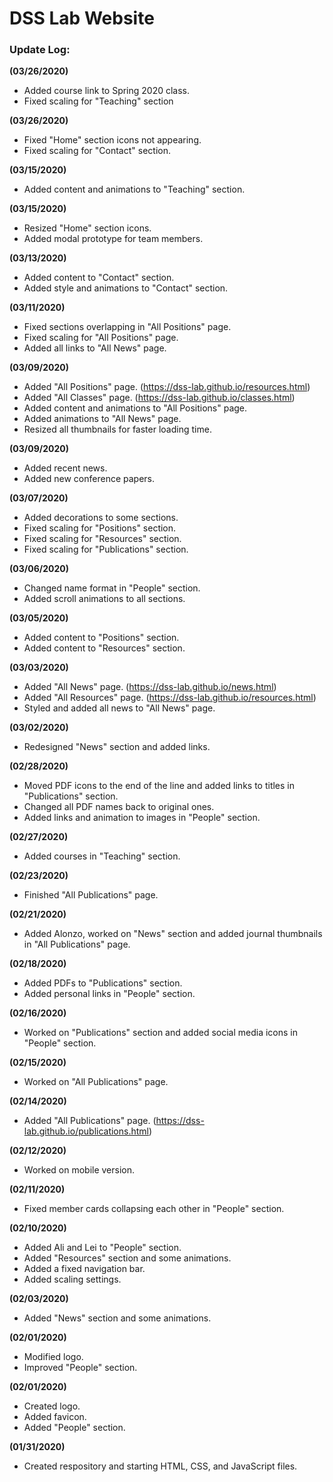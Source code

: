 # DSS Lab Website

### Update Log:
**(03/26/2020)**
- Added course link to Spring 2020 class.
- Fixed scaling for "Teaching" section

**(03/26/2020)**
- Fixed "Home" section icons not appearing.
- Fixed scaling for "Contact" section. 

**(03/15/2020)**
- Added content and animations to "Teaching" section.

**(03/15/2020)**
- Resized "Home" section icons.
- Added modal prototype for team members. 

**(03/13/2020)**
- Added content to "Contact" section.
- Added style and animations to "Contact" section.

**(03/11/2020)**
- Fixed sections overlapping in "All Positions" page.
- Fixed scaling for "All Positions" page.
- Added all links to "All News" page.

**(03/09/2020)**
- Added "All Positions" page. (https://dss-lab.github.io/resources.html)
- Added "All Classes" page. (https://dss-lab.github.io/classes.html)
- Added content and animations to "All Positions" page.
- Added animations to "All News" page.
- Resized all thumbnails for faster loading time.

**(03/09/2020)**
- Added recent news.
- Added new conference papers.   

**(03/07/2020)**
- Added decorations to some sections.
- Fixed scaling for "Positions" section.
- Fixed scaling for "Resources" section.
- Fixed scaling for "Publications" section.

**(03/06/2020)**
- Changed name format in "People" section.
- Added scroll animations to all sections.    

**(03/05/2020)**
- Added content to "Positions" section.
- Added content to "Resources" section.

**(03/03/2020)**
- Added "All News" page. (https://dss-lab.github.io/news.html)
- Added "All Resources" page. (https://dss-lab.github.io/resources.html)
- Styled and added all news to "All News" page.

**(03/02/2020)**
- Redesigned "News" section and added links.

**(02/28/2020)**
- Moved PDF icons to the end of the line and added links to titles in "Publications" section. 
- Changed all PDF names back to original ones.
- Added links and animation to images in "People" section.

**(02/27/2020)**
- Added courses in "Teaching" section.

**(02/23/2020)**
- Finished "All Publications" page.

**(02/21/2020)**
- Added Alonzo, worked on "News" section and added journal thumbnails in "All Publications" page.

**(02/18/2020)**
- Added PDFs to "Publications" section.
- Added personal links in "People" section.

**(02/16/2020)**
- Worked on "Publications" section and added social media icons in "People" section.

**(02/15/2020)**
- Worked on "All Publications" page.

**(02/14/2020)**
- Added "All Publications" page. (https://dss-lab.github.io/publications.html)

**(02/12/2020)**
- Worked on mobile version.

**(02/11/2020)**
- Fixed member cards collapsing each other in "People" section.

**(02/10/2020)** 
- Added Ali and Lei to "People" section. 
- Added "Resources" section and some animations. 
- Added a fixed navigation bar. 
- Added scaling settings.

**(02/03/2020)** 
- Added "News" section and some animations.

**(02/01/2020)** 
- Modified logo.
- Improved "People" section.

**(02/01/2020)** 
- Created logo.
- Added favicon.
- Added "People" section.

**(01/31/2020)** 
- Created respository and starting HTML, CSS, and JavaScript files.
